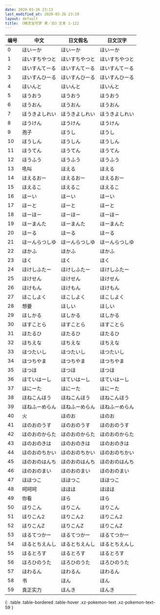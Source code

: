 ```yaml
---
date: 2020-03-26 23:13
last_modified_at: 2020-03-26 23:19
layout: default
title: 《精灵宝可梦 黑／白》文本 1-122
---
```

| 编号 | 中文 | 日文假名 | 日文汉字 |
| ---- | ---- | ---- | --- |
| 0 | ほいーか | ほいーか | ほいーか |
| 1 | ほいすちやつと | ほいすちやつと | ほいすちやつと |
| 2 | ほいすんてーる | ほいすんてーる | ほいすんてーる |
| 3 | ほいすんひーる | ほいすんひーる | ほいすんひーる |
| 4 | ほいんと | ほいんと | ほいんと |
| 5 | ほうおう | ほうおう | ほうおう |
| 6 | ほうおん | ほうおん | ほうおん |
| 7 | ほうきよしれい | ほうきよしれい | ほうきよしれい |
| 8 | ほうけん | ほうけん | ほうけん |
| 9 | 孢子 | ほうし | ほうし |
| 10 | ほうしん | ほうしん | ほうしん |
| 11 | ほうてん | ほうてん | ほうてん |
| 12 | ほうふう | ほうふう | ほうふう |
| 13 | 吼叫 | ほえる | ほえる |
| 14 | ほえるおー | ほえるおー | ほえるおー |
| 15 | ほえるこ | ほえるこ | ほえるこ |
| 16 | ほーい | ほーい | ほーい |
| 17 | ほーと | ほーと | ほーと |
| 18 | ほーほー | ほーほー | ほーほー |
| 19 | ほーまんた | ほーまんた | ほーまんた |
| 20 | ほーる | ほーる | ほーる |
| 21 | ほーんらつしゆ | ほーんらつしゆ | ほーんらつしゆ |
| 22 | ほかふ | ほかふ | ほかふ |
| 23 | ほく | ほく | ほく |
| 24 | ほけしふたー | ほけしふたー | ほけしふたー |
| 25 | ほけせん | ほけせん | ほけせん |
| 26 | ほけもん | ほけもん | ほけもん |
| 27 | ほこしよく | ほこしよく | ほこしよく |
| 28 | 想要 | ほしい | ほしい |
| 29 | ほしかる | ほしかる | ほしかる |
| 30 | ほすことら | ほすことら | ほすことら |
| 31 | ほたるひ | ほたるひ | ほたるひ |
| 32 | ほちえな | ほちえな | ほちえな |
| 33 | ほつたいし | ほつたいし | ほつたいし |
| 34 | ほつちやま | ほつちやま | ほつちやま |
| 35 | ほつほ | ほつほ | ほつほ |
| 36 | ほていはーし | ほていはーし | ほていはーし |
| 37 | ほにーた | ほにーた | ほにーた |
| 38 | ほねこんほう | ほねこんほう | ほねこんほう |
| 39 | ほねふーめらん | ほねふーめらん | ほねふーめらん |
| 40 | 火 | ほのお | ほのお |
| 41 | ほのおのうす | ほのおのうす | ほのおのうす |
| 42 | ほのおのからた | ほのおのからた | ほのおのからた |
| 43 | ほのおのきは | ほのおのきは | ほのおのきは |
| 44 | ほのおのちかい | ほのおのちかい | ほのおのちかい |
| 45 | ほのおのはんち | ほのおのはんち | ほのおのはんち |
| 46 | ほのおのまい | ほのおのまい | ほのおのまい |
| 47 | ほほつこ | ほほつこ | ほほつこ |
| 48 | 呵呵呵 | ほほほ | ほほほ |
| 49 | 你看 | ほら | ほら |
| 50 | ほりこん | ほりこん | ほりこん |
| 51 | ほりこん2 | ほりこん2 | ほりこん2 |
| 52 | ほりこんZ | ほりこんZ | ほりこんZ |
| 53 | ほるてつかー | ほるてつかー | ほるてつかー |
| 54 | ほるとちえんし | ほるとちえんし | ほるとちえんし |
| 55 | ほるとろす | ほるとろす | ほるとろす |
| 56 | ほろひのうた | ほろひのうた | ほろひのうた |
| 57 | ほわるん | ほわるん | ほわるん |
| 58 | 书 | ほん | ほん |
| 59 | 真正实力 | ほんき | ほんき |
{: .table .table-bordered .table-hover .xz-pokemon-text .xz-pokemon-text-59 }